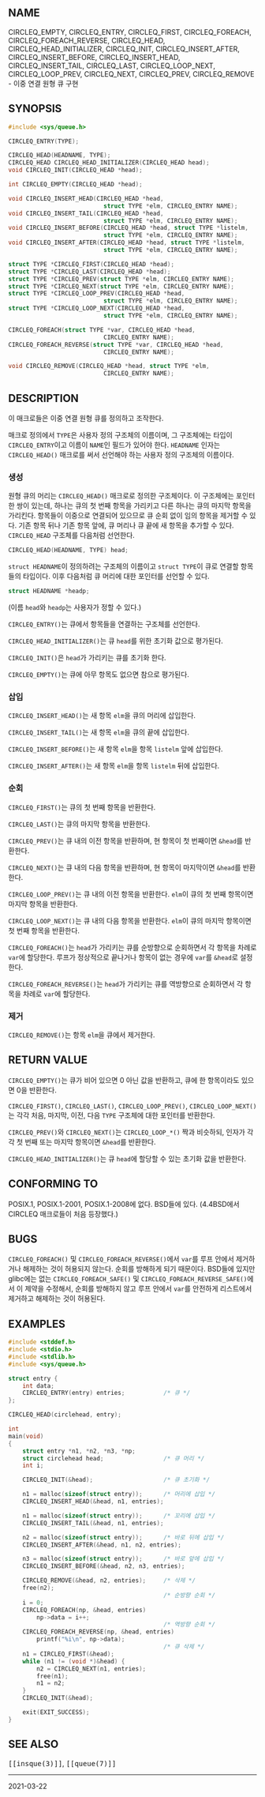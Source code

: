 ## NAME

CIRCLEQ_EMPTY, CIRCLEQ_ENTRY, CIRCLEQ_FIRST, CIRCLEQ_FOREACH, CIRCLEQ_FOREACH_REVERSE, CIRCLEQ_HEAD, CIRCLEQ_HEAD_INITIALIZER, CIRCLEQ_INIT, CIRCLEQ_INSERT_AFTER, CIRCLEQ_INSERT_BEFORE, CIRCLEQ_INSERT_HEAD, CIRCLEQ_INSERT_TAIL, CIRCLEQ_LAST, CIRCLEQ_LOOP_NEXT, CIRCLEQ_LOOP_PREV, CIRCLEQ_NEXT, CIRCLEQ_PREV, CIRCLEQ_REMOVE - 이중 연결 원형 큐 구현

## SYNOPSIS

```c
#include <sys/queue.h>

CIRCLEQ_ENTRY(TYPE);

CIRCLEQ_HEAD(HEADNAME, TYPE);
CIRCLEQ_HEAD CIRCLEQ_HEAD_INITIALIZER(CIRCLEQ_HEAD head);
void CIRCLEQ_INIT(CIRCLEQ_HEAD *head);

int CIRCLEQ_EMPTY(CIRCLEQ_HEAD *head);

void CIRCLEQ_INSERT_HEAD(CIRCLEQ_HEAD *head,
                           struct TYPE *elm, CIRCLEQ_ENTRY NAME);
void CIRCLEQ_INSERT_TAIL(CIRCLEQ_HEAD *head,
                           struct TYPE *elm, CIRCLEQ_ENTRY NAME);
void CIRCLEQ_INSERT_BEFORE(CIRCLEQ_HEAD *head, struct TYPE *listelm,
                           struct TYPE *elm, CIRCLEQ_ENTRY NAME);
void CIRCLEQ_INSERT_AFTER(CIRCLEQ_HEAD *head, struct TYPE *listelm,
                           struct TYPE *elm, CIRCLEQ_ENTRY NAME);

struct TYPE *CIRCLEQ_FIRST(CIRCLEQ_HEAD *head);
struct TYPE *CIRCLEQ_LAST(CIRCLEQ_HEAD *head);
struct TYPE *CIRCLEQ_PREV(struct TYPE *elm, CIRCLEQ_ENTRY NAME);
struct TYPE *CIRCLEQ_NEXT(struct TYPE *elm, CIRCLEQ_ENTRY NAME);
struct TYPE *CIRCLEQ_LOOP_PREV(CIRCLEQ_HEAD *head,
                           struct TYPE *elm, CIRCLEQ_ENTRY NAME);
struct TYPE *CIRCLEQ_LOOP_NEXT(CIRCLEQ_HEAD *head,
                           struct TYPE *elm, CIRCLEQ_ENTRY NAME);

CIRCLEQ_FOREACH(struct TYPE *var, CIRCLEQ_HEAD *head,
                           CIRCLEQ_ENTRY NAME);
CIRCLEQ_FOREACH_REVERSE(struct TYPE *var, CIRCLEQ_HEAD *head,
                           CIRCLEQ_ENTRY NAME);

void CIRCLEQ_REMOVE(CIRCLEQ_HEAD *head, struct TYPE *elm,
                           CIRCLEQ_ENTRY NAME);
```

## DESCRIPTION

이 매크로들은 이중 연결 원형 큐를 정의하고 조작한다.

매크로 정의에서 `TYPE`은 사용자 정의 구조체의 이름이며, 그 구조체에는 타입이 `CIRCLEQ_ENTRY`이고 이름이 `NAME`인 필드가 있어야 한다. `HEADNAME` 인자는 `CIRCLEQ_HEAD()` 매크로를 써서 선언해야 하는 사용자 정의 구조체의 이름이다.

### 생성

원형 큐의 머리는 `CIRCLEQ_HEAD()` 매크로로 정의한 구조체이다. 이 구조체에는 포인터 한 쌍이 있는데, 하나는 큐의 첫 번째 항목을 가리키고 다른 하나는 큐의 마지막 항목을 가리킨다. 항목들이 이중으로 연결되어 있으므로 큐 순회 없이 임의 항목을 제거할 수 있다. 기존 항목 뒤나 기존 항목 앞에, 큐 머리나 큐 끝에 새 항목을 추가할 수 있다. `CIRCLEQ_HEAD` 구조체를 다음처럼 선언한다.

```c
CIRCLEQ_HEAD(HEADNAME, TYPE) head;
```

`struct HEADNAME`이 정의하려는 구조체의 이름이고 `struct TYPE`이 큐로 연결할 항목들의 타입이다. 이후 다음처럼 큐 머리에 대한 포인터를 선언할 수 있다.

```c
struct HEADNAME *headp;
```

(이름 `head`와 `headp`는 사용자가 정할 수 있다.)

`CIRCLEQ_ENTRY()`는 큐에서 항목들을 연결하는 구조체를 선언한다.

`CIRCLEQ_HEAD_INITIALIZER()`는 큐 `head`를 위한 초기화 값으로 평가된다.

`CIRCLEQ_INIT()`은 `head`가 가리키는 큐를 초기화 한다.

`CIRCLEQ_EMPTY()`는 큐에 아무 항목도 없으면 참으로 평가된다.

### 삽입

`CIRCLEQ_INSERT_HEAD()`는 새 항목 `elm`을 큐의 머리에 삽입한다.

`CIRCLEQ_INSERT_TAIL()`는 새 항목 `elm`을 큐의 끝에 삽입한다.

`CIRCLEQ_INSERT_BEFORE()`는 새 항목 `elm`을 항목 `listelm` 앞에 삽입한다.

`CIRCLEQ_INSERT_AFTER()`는 새 항목 `elm`을 항목 `listelm` 뒤에 삽입한다.

### 순회

`CIRCLEQ_FIRST()`는 큐의 첫 번째 항목을 반환한다.

`CIRCLEQ_LAST()`는 큐의 마지막 항목을 반환한다.

`CIRCLEQ_PREV()`는 큐 내의 이전 항목을 반환하며, 현 항목이 첫 번째이면 `&head`를 반환한다.

`CIRCLEQ_NEXT()`는 큐 내의 다음 항목을 반환하며, 현 항목이 마지막이면 `&head`를 반환한다.

`CIRCLEQ_LOOP_PREV()`는 큐 내의 이전 항목을 반환한다. `elm`이 큐의 첫 번째 항목이면 마지막 항목을 반환한다.

`CIRCLEQ_LOOP_NEXT()`는 큐 내의 다음 항목을 반환한다. `elm`이 큐의 마지막 항목이면 첫 번째 항목을 반환한다.

`CIRCLEQ_FOREACH()`는 `head`가 가리키는 큐를 순방향으로 순회하면서 각 항목을 차례로 `var`에 할당한다. 루프가 정상적으로 끝나거나 항목이 없는 경우에 `var`를 `&head`로 설정한다.

`CIRCLEQ_FOREACH_REVERSE()`는 `head`가 가리키는 큐를 역방향으로 순회하면서 각 항목을 차례로 `var`에 할당한다.

### 제거

`CIRCLEQ_REMOVE()`는 항목 `elm`을 큐에서 제거한다.

## RETURN VALUE

`CIRCLEQ_EMPTY()`는 큐가 비어 있으면 0 아닌 값을 반환하고, 큐에 한 항목이라도 있으면 0을 반환한다.

`CIRCLEQ_FIRST()`, `CIRCLEQ_LAST()`, `CIRCLEQ_LOOP_PREV()`, `CIRCLEQ_LOOP_NEXT()`는 각각 처음, 마지막, 이전, 다음 `TYPE` 구조체에 대한 포인터를 반환한다.

`CIRCLEQ_PREV()`와 `CIRCLEQ_NEXT()`는 `CIRCLEQ_LOOP_*()` 짝과 비슷하되, 인자가 각각 첫 번째 또는 마지막 항목이면 `&head`를 반환한다.

`CIRCLEQ_HEAD_INITIALIZER()`는 큐 `head`에 할당할 수 있는 초기화 값을 반환한다.

## CONFORMING TO

POSIX.1, POSIX.1-2001, POSIX.1-2008에 없다. BSD들에 있다. (4.4BSD에서 CIRCLEQ 매크로들이 처음 등장했다.)

## BUGS

`CIRCLEQ_FOREACH()` 및 `CIRCLEQ_FOREACH_REVERSE()`에서 `var`를 루프 안에서 제거하거나 해제하는 것이 허용되지 않는다. 순회를 방해하게 되기 때문이다. BSD들에 있지만 glibc에는 없는 `CIRCLEQ_FOREACH_SAFE()` 및 `CIRCLEQ_FOREACH_REVERSE_SAFE()`에서 이 제약을 수정해서, 순회를 방해하지 않고 루프 안에서 `var`를 안전하게 리스트에서 제거하고 해제하는 것이 허용된다.

## EXAMPLES

```c
#include <stddef.h>
#include <stdio.h>
#include <stdlib.h>
#include <sys/queue.h>

struct entry {
    int data;
    CIRCLEQ_ENTRY(entry) entries;           /* 큐 */
};

CIRCLEQ_HEAD(circlehead, entry);

int
main(void)
{
    struct entry *n1, *n2, *n3, *np;
    struct circlehead head;                 /* 큐 머리 */
    int i;

    CIRCLEQ_INIT(&head);                    /* 큐 초기화 */

    n1 = malloc(sizeof(struct entry));      /* 머리에 삽입 */
    CIRCLEQ_INSERT_HEAD(&head, n1, entries);

    n1 = malloc(sizeof(struct entry));      /* 꼬리에 삽입 */
    CIRCLEQ_INSERT_TAIL(&head, n1, entries);

    n2 = malloc(sizeof(struct entry));      /* 바로 뒤에 삽입 */
    CIRCLEQ_INSERT_AFTER(&head, n1, n2, entries);

    n3 = malloc(sizeof(struct entry));      /* 바로 앞에 삽입 */
    CIRCLEQ_INSERT_BEFORE(&head, n2, n3, entries);

    CIRCLEQ_REMOVE(&head, n2, entries);     /* 삭제 */
    free(n2);
                                            /* 순방향 순회 */
    i = 0;
    CIRCLEQ_FOREACH(np, &head, entries)
        np->data = i++;
                                            /* 역방향 순회 */
    CIRCLEQ_FOREACH_REVERSE(np, &head, entries)
        printf("%i\n", np->data);
                                            /* 큐 삭제 */
    n1 = CIRCLEQ_FIRST(&head);
    while (n1 != (void *)&head) {
        n2 = CIRCLEQ_NEXT(n1, entries);
        free(n1);
        n1 = n2;
    }
    CIRCLEQ_INIT(&head);

    exit(EXIT_SUCCESS);
}
```

## SEE ALSO

<tt>[[insque(3)]]</tt>, <tt>[[queue(7)]]</tt>

----

2021-03-22
